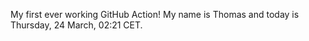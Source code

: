 My first ever working GitHub Action!
My name is Thomas and today is Thursday, 24 March, 02:21 CET. 

